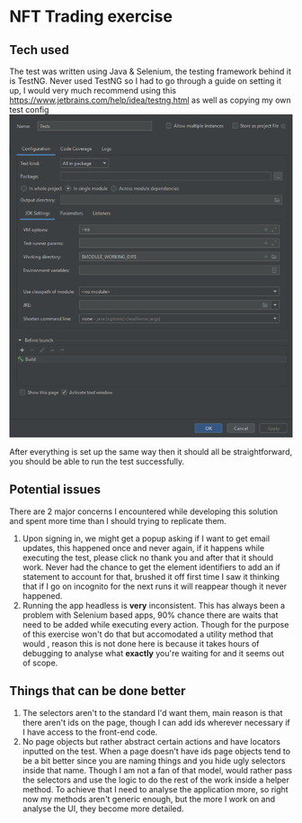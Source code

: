 # NFT Trading exercise

## Tech used 

The test was written using Java & Selenium, the testing framework behind it is TestNG. Never used TestNG so I had to go 
through a guide on setting it up, I would very much recommend using this https://www.jetbrains.com/help/idea/testng.html
as well as copying my own test config ![img.png](images/config.png)

After everything is set up the same way then it should all be straightforward, you should be able to run the test successfully.

## Potential issues

There are 2 major concerns I encountered while developing this solution and spent more time than I should trying to replicate them.


1. Upon signing in, we might get a popup asking if I want to get email updates, this happened once and never again, if it happens while 
executing the test, please click no thank you and after that it should work. Never had the chance to get the element identifiers to 
add an if statement to account for that, brushed it off first time I saw it thinking that if I go on incognito for the next runs it will 
reappear though it never happened.  
2. Running the app headless is **very** inconsistent. This has always been a problem with Selenium based apps, 90% chance there are waits that 
need to be added while executing every action. Though for the purpose of this exercise won't do that but accomodated a utility method that would
, reason this is not done here is because it takes hours of debugging to analyse what **exactly** you're waiting for and it seems out of scope. 

## Things that can be done better

1. The selectors aren't to the standard I'd want them, main reason is that there aren't ids on the page, though I can add ids
wherever necessary if I have access to the front-end code.
2. No page objects but rather abstract certain actions and have locators inputted on the test. When a page doesn't have ids
page objects tend to be a bit better since you are naming things and you hide ugly selectors inside that name. Though I am not
a fan of that model, would rather pass the selectors and use the logic to do the rest of the work inside a helper method. To
achieve that I need to analyse the application more, so right now my methods aren't generic enough, but the more I work on and 
analyse the UI, they become more detailed. 